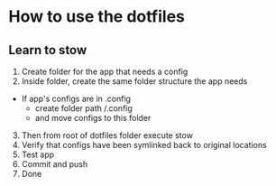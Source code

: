 # How to use the dotfiles

## Learn to stow
1. Create folder for the app that needs a config
2. Inside folder, create the same folder structure the app needs
  - If app's configs are in .config
    - create folder path <app>/.config
    - and move configs to this folder
3. Then from root of dotfiles folder execute stow <app>
4. Verify that configs have been symlinked back to original locations
5. Test app
6. Commit and push
7. Done


